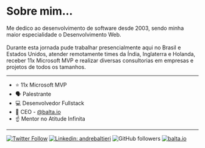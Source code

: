 <h1>Sobre mim...</h1>
<p>
  Me dedico ao desenvolvimento de software desde 2003, sendo minha maior especialidade o Desenvolvimento Web.<br>
  <br>
  Durante esta jornada pude trabalhar presencialmente aqui no Brasil e Estados Unidos, atender remotamente times da Índia, Inglaterra e Holanda, receber 11x   Microsoft MVP e realizar diversas consultorias em empresas e projetos de todos os tamanhos.
</p>

<hr>

* ⭐️ 11x Microsoft MVP 
* 🗣 Palestrante
* 💻 Desenvolvedor Fullstack 
* 💜 CEO - <a href="https://balta.io">@balta.io</a> 
* ☝️ Mentor no Atitude Infinita

<hr>

[![Twitter Follow](https://img.shields.io/twitter/follow/andrebaltieri?label=Follow)](https://twitter.com/intent/follow?screen_name=andrebaltieri)
[![Linkedin: andrebaltieri](https://img.shields.io/badge/-andrebaltieri-blue?style=flat-square&logo=Linkedin&logoColor=white&link=https://www.linkedin.com/in/andrebaltieri/)](https://www.linkedin.com/in/andrebaltieri/)
![GitHub followers](https://img.shields.io/github/followers/andrebaltieri?label=Follow&style=social)
[![balta.io](https://img.shields.io/badge/Website-46a2f1.svg?&style=flat-square&logo=Google-Chrome&logoColor=white&link=https://balta.io/)](https://balta.io/)
